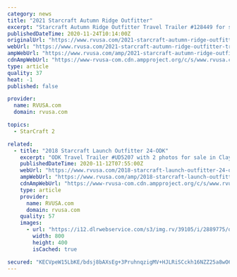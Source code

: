 ```yaml
---
category: news
title: "2021 Starcraft Autumn Ridge Outfitter"
excerpt: "Starcraft Autumn Ridge Outfitter Travel Trailer #128449 for sale in Louisville, Tennessee 37777. See this unit and thousands more at RVUSA.com. Updated Daily."
publishedDateTime: 2020-11-24T10:14:00Z
originalUrl: "https://www.rvusa.com/2021-starcraft-autumn-ridge-outfitter-travel-trailer-2898601"
webUrl: "https://www.rvusa.com/2021-starcraft-autumn-ridge-outfitter-travel-trailer-2898601"
ampWebUrl: "https://www.rvusa.com/amp/2021-starcraft-autumn-ridge-outfitter-travel-trailer-2898601"
cdnAmpWebUrl: "https://www-rvusa-com.cdn.ampproject.org/c/s/www.rvusa.com/amp/2021-starcraft-autumn-ridge-outfitter-travel-trailer-2898601"
type: article
quality: 37
heat: -1
published: false

provider:
  name: RVUSA.com
  domain: rvusa.com

topics:
  - StarCraft 2

related:
  - title: "2018 Starcraft Launch Outfitter 24-ODK"
    excerpt: "ODK Travel Trailer #UD5207 with 2 photos for sale in Clayton, Delaware 19938. See this unit and thousands more at RVUSA.com. Updated Daily."
    publishedDateTime: 2020-11-12T07:55:00Z
    webUrl: "https://www.rvusa.com/2018-starcraft-launch-outfitter-24-odk-travel-trailer-2889775"
    ampWebUrl: "https://www.rvusa.com/amp/2018-starcraft-launch-outfitter-24-odk-travel-trailer-2889775"
    cdnAmpWebUrl: "https://www-rvusa-com.cdn.ampproject.org/c/s/www.rvusa.com/amp/2018-starcraft-launch-outfitter-24-odk-travel-trailer-2889775"
    type: article
    provider:
      name: RVUSA.com
      domain: rvusa.com
    quality: 57
    images:
      - url: "https://i12.dlrwebservice.com/s3/img.rv/39105/i/2889775/o/1_39105_2889775_117588793.jpg"
        width: 800
        height: 400
        isCached: true

secured: "KECVpeW15LbKE/bdsj8bAXsEg+3PruhnqzigMV+HJLRiSCckh16NZZ25a8wO63JAtGjz5zaOHOY/EBwsldrIhqhfdn7r5aVHRYMWBPj9oWqsRjnmL3WoJL87QnFlpK1+e/jTOucYLVHyrFw6OUeSeEc+9jGa1il6gGrbk7HG0avSz4sEpHy2jQUqC8OmWwr5sdziICzkbMS6DuePWg7Z8sBI9iNBXyxWuq7ceNRAtQk/+R+QqDWzSGCMW3ly2i8VI4iQ8gyeaMaKsipJj2ZlS0m2wjpoVpIXFfc5Ks5x06k1KPJxj1fCYz6w8rnqgpZ8eN27lHTDkrSeb5KP2Rn5VKayoLz40+W6V04nsahEOeI=;cYyGbwxuTgvz4IMJe6Xjbg=="
---
```



